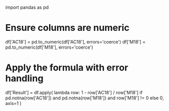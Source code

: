 import pandas as pd

# Ensure columns are numeric
df['AC18'] = pd.to_numeric(df['AC18'], errors='coerce')
df['M18'] = pd.to_numeric(df['M18'], errors='coerce')

# Apply the formula with error handling
df['Result'] = df.apply(
    lambda row: 1 - row['AC18'] / row['M18'] if pd.notna(row['AC18']) and pd.notna(row['M18']) and row['M18'] != 0 else 0,
    axis=1
)
